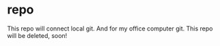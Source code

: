 # repo
This repo will connect local git.
And for my office computer git.
This repo will be deleted, soon!
